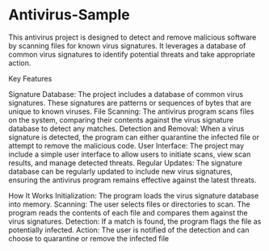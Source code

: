# Antivirus-Sample

This antivirus project is designed to detect and remove malicious software by scanning files for known virus signatures. It leverages a database of common virus signatures to identify potential threats and take appropriate action.

Key Features

Signature Database: The project includes a database of common virus signatures. These signatures are patterns or sequences of bytes that are unique to known viruses.
File Scanning: The antivirus program scans files on the system, comparing their contents against the virus signature database to detect any matches.
Detection and Removal: When a virus signature is detected, the program can either quarantine the infected file or attempt to remove the malicious code.
User Interface: The project may include a simple user interface to allow users to initiate scans, view scan results, and manage detected threats.
Regular Updates: The signature database can be regularly updated to include new virus signatures, ensuring the antivirus program remains effective against the latest threats.

How It Works
Initialization: The program loads the virus signature database into memory.
Scanning: The user selects files or directories to scan. The program reads the contents of each file and compares them against the virus signatures.
Detection: If a match is found, the program flags the file as potentially infected.
Action: The user is notified of the detection and can choose to quarantine or remove the infected file
